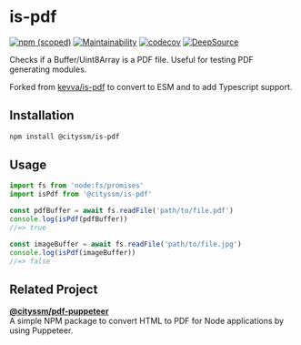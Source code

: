 # is-pdf

[![npm (scoped)](https://img.shields.io/npm/v/@cityssm/is-pdf)](https://www.npmjs.com/package/@cityssm/is-pdf)
[![Maintainability](https://api.codeclimate.com/v1/badges/fd9d2e87b1e046229930/maintainability)](https://codeclimate.com/github/cityssm/is-pdf/maintainability)
[![codecov](https://codecov.io/gh/cityssm/is-pdf/graph/badge.svg?token=5GWMJ3KDF7)](https://codecov.io/gh/cityssm/is-pdf)
[![DeepSource](https://app.deepsource.com/gh/cityssm/is-pdf.svg/?label=active+issues&show_trend=true&token=TJ0udt31xhowoAUY3N_DuUU1)](https://app.deepsource.com/gh/cityssm/is-pdf/)

Checks if a Buffer/Uint8Array is a PDF file. Useful for testing PDF generating modules.

Forked from [kevva/is-pdf](https://github.com/kevva/is-pdf)
to convert to ESM and to add Typescript support.

## Installation

```bash
npm install @cityssm/is-pdf
```

## Usage

```javascript
import fs from 'node:fs/promises'
import isPdf from '@cityssm/is-pdf'

const pdfBuffer = await fs.readFile('path/to/file.pdf')
console.log(isPdf(pdfBuffer))
//=> true

const imageBuffer = await fs.readFile('path/to/file.jpg')
console.log(isPdf(imageBuffer))
//=> false
```

## Related Project

[**@cityssm/pdf-puppeteer**](https://github.com/cityssm/pdf-puppeteer)<br />
A simple NPM package to convert HTML to PDF for Node applications by using Puppeteer.
